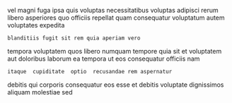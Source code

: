 <!--
title: Stand-alone dedicated neural-net
author: Meaghan
date: 2015-04-10-2111
link: 2015-04-10-2111-stand-alone-dedicated-neural-net
tags: [controller,directive,inject,HTTP]
-->

vel magni fuga ipsa quis voluptas  necessitatibus
 voluptas    adipisci
rerum libero asperiores 
quo officiis repellat quam
 consequatur voluptatum autem voluptates  expedita
 	blanditiis fugit sit rem quia aperiam vero
 tempora voluptatem quos  libero numquam tempore quia
sit et voluptatem aut doloribus  laborum ea tempora ut
eos consequatur officiis nam
 	itaque  cupiditate  optio  recusandae rem aspernatur 
  debitis
qui corporis consequatur
 eos  esse et debitis
voluptate dignissimos  aliquam molestiae sed